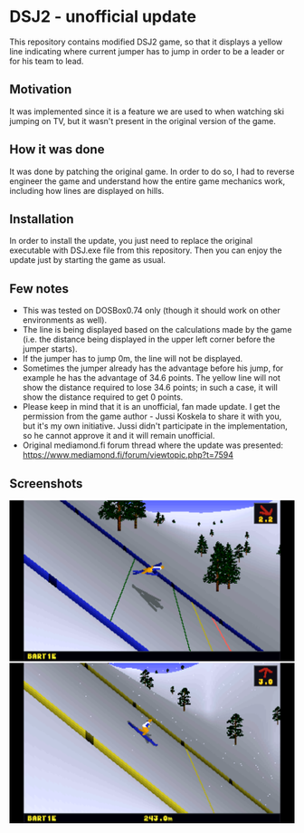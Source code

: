 # DSJ2 - unofficial update

This repository contains modified DSJ2 game, so that it displays a yellow line indicating where current jumper has to jump in order to be a leader or for his team to lead.

## Motivation

It was implemented since it is a feature we are used to when watching ski jumping on TV, but it wasn't present in the original version of the game.

## How it was done

It was done by patching the original game. In order to do so, I had to reverse engineer the game and understand how the entire game mechanics work, including how lines are displayed on hills.

## Installation

In order to install the update, you just need to replace the original executable with DSJ.exe file from this repository. Then you can enjoy the update just by starting the game as usual.

## Few notes
- This was tested on DOSBox0.74 only (though it should work on other environments as well).
- The line is being displayed based on the calculations made by the game (i.e. the distance being displayed in the upper left corner before the jumper starts).
- If the jumper has to jump 0m, the line will not be displayed.
- Sometimes the jumper already has the advantage before his jump, for example he has the advantage of 34.6 points. The yellow line will not show the distance required to lose 34.6 points; in such a case, it will show the distance required to get 0 points.
- Please keep in mind that it is an unofficial, fan made update. I get the permission from the game author - Jussi Koskela to share it with you, but it's my own initiative. Jussi didn't participate in the implementation, so he cannot approve it and it will remain unofficial.
- Original mediamond.fi forum thread where the update was presented: https://www.mediamond.fi/forum/viewtopic.php?t=7594

## Screenshots
![](images/DSJ2_1.png)
![](images/DSJ2_2.png)
